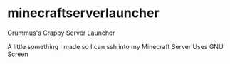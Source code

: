 # minecraftserverlauncher
Grummus's Crappy Server Launcher

A little something I made so I can ssh into my Minecraft Server
Uses GNU Screen

